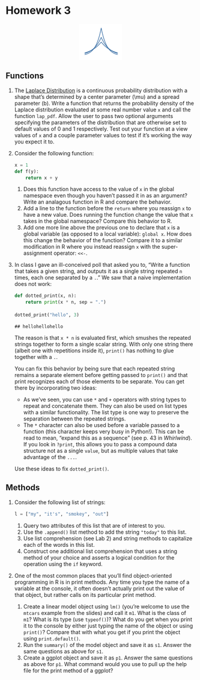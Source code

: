 Homework 3
================

<img src="hw-03_files/figure-gfm/unnamed-chunk-1-1.png" style="display: block; margin: auto;" />

## Functions

1.  The [Laplace
    Distribution](https://en.wikipedia.org/wiki/Laplace_distribution) is
    a continuous probability distribution with a shape that’s determined
    by a center parameter \(\mu\) and a spread parameter \(b\). Write a
    function that returns the probability density of the Laplace
    distribution evaluated at some real number value `x` and call the
    function `lap_pdf`. Allow the user to pass two optional arguments
    specifying the parameters of the distribution that are otherwise set
    to default values of 0 and 1 respectively. Test out your function at
    a view values of `x` and a couple parameter values to test if it’s
    working the way you expect it to.

2.  Consider the following function:
    
    ``` python
    x = 1
    def f(y):
        return x + y
    ```
    
    1.  Does this function have access to the value of `x` in the global
        namespace even though you haven’t passed it in as an argument?
        Write an analagous function in R and compare the behavior.
    2.  Add a line to the function before the `return` where you
        reassign `x` to have a new value. Does running the function
        change the value that `x` takes in the global namespace? Compare
        this behavior to R.
    3.  Add one more line above the previous one to declare that `x` is
        a global variable (as opposed to a local variable): `global x`.
        How does this change the behavior of the function? Compare it to
        a similar modification in R where you instead reassign `x` with
        the super-assignment operator: `<<-`.

3.  In class I gave an ill-conceived poll that asked you to, “Write a
    function that takes a given string, and outputs it as a single
    string repeated `n` times, each one separated by a `.`.” We saw that
    a naive implementation does not work:
    
    ``` python
    def dotted_print(x, n):
        return print(x * n, sep = ".")
    
    dotted_print("hello", 3)
    ```
    
        ## hellohellohello
    
    The reason is that `x * n` is evaluated first, which smushes the
    repeated strings together to form a single scalar string. With only
    one string there (albeit one with repetitions inside it), `print()`
    has nothing to glue together with a `.`.
    
    You can fix this behavior by being sure that each repeated string
    remains a separate element before getting passed to `print()` and
    that print recognizes each of those elements to be separate. You can
    get there by incorporating two ideas:
    
      - As we’ve seen, you can use `*` and `+` operators with string
        types to repeat and concatenate them. They can also be used on
        list types with a similar functionality. The list type is one
        way to preserve the separation between the repeated strings.
      - The `*` character can also be used before a variable passed to a
        function (this character keeps very busy in Python\!). This can
        be read to mean, “expand this as a sequence” (see p. 43 in
        *Whirlwind*). If you look in `?print`, this allows you to pass a
        compound data structure not as a single `value`, but as multiple
        values that take advantage of the `...`.
    
    Use these ideas to fix `dotted_print()`.

## Methods

1.  Consider the following list of strings:
    
    ``` python
    l = ["my", "it's", "smokey", "out"]
    ```
    
    1.  Query two attributes of this list that are of interest to you.
    2.  Use the `.append()` list method to add the string `"today"` to
        this list.
    3.  Use list comprehension (see Lab 2) and string methods to
        capitalize each of the words in this list.
    4.  Construct one additional list comprehension that uses a string
        method of your choice and asserts a logical condition for the
        operation using the `if` keyword.

2.  One of the most common places that you’ll find object-oriented
    programming in R is in print methods. Any time you type the name of
    a variable at the console, it often doesn’t actually print out the
    value of that object, but rather calls on its particular print
    method.
    
    1.  Create a linear model object using `lm()` (you’re welcome to use
        the `mtcars` example from the slides) and call it `m1`. What is
        the class of `m1`? What is its type (use `typeof()`)? What do
        you get when you print it to the console by either just typing
        the name of the object or using `print()`? Compare that with
        what you get if you print the object using `print.default()`.
    2.  Run the `summary()` of the model object and save it as `s1`.
        Answer the same questions as above for `s1`.
    3.  Create a ggplot object and save it as `p1`. Answer the same
        questions as above for `p1`. What command would you use to pull
        up the help file for the print method of a ggplot?
